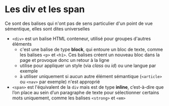 # Les div et les span

Ce sont des balises qui n'ont pas de sens particulier d'un point de vue sémentique, elles sont dites universelles
- `<div>` est un balise HTML conteneur, utilisé pour groupes d'autres éléments
	- c'est une balise de type **block**, qui entoure un bloc de texte, comme les balises `<p>` et `<h1>`. Ces balises créent un nouveau bloc dans la page et provoque donc un retour à la ligne
	- utilise pour appliquer un style (via *class* ou *id*) ou une langue par exemple
	- à utiliser uniquement si aucun autre élément sémantique (`<article>` ou `<nav>` par exemple) n'est approprié
- `<span>` est l'équivalent de la `div` mais est de type **inline**, c’est-à-dire que l’on place au sein d’un paragraphe de texte pour sélectionner certains mots uniquement, comme les balises `<strong>` et `<em>`
